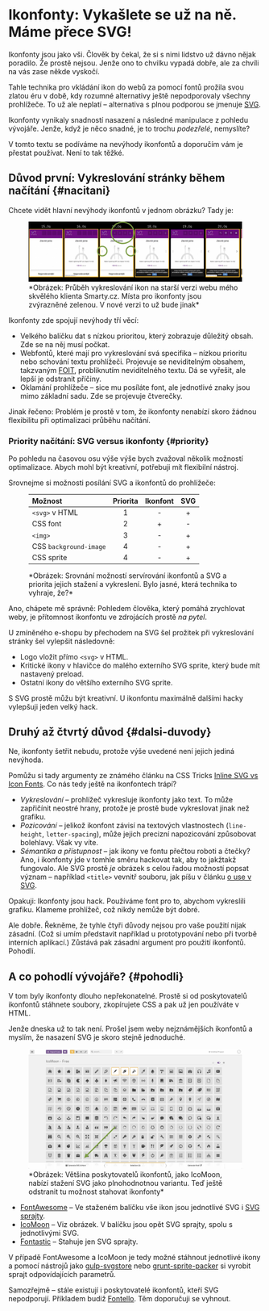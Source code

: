 # Ikonfonty: Vykašlete se už na ně. Máme přece SVG!

Ikonfonty jsou jako vši. Člověk by čekal, že si s nimi lidstvo už dávno nějak poradilo. Že prostě nejsou. Jenže ono to chvilku vypadá dobře, ale za chvíli na vás zase někde vyskočí.

Tahle technika pro vkládání ikon do webů za pomocí fontů prožila svou zlatou éru v době, kdy rozumné alternativy ještě nepodporovaly všechny prohlížeče. To už ale neplatí – alternativa s plnou podporou se jmenuje [SVG](svg.md).

Ikonfonty vynikaly snadností nasazení a následné manipulace z pohledu vývojáře. Jenže, když je něco snadné, je to trochu *podezřelé*, nemyslíte?

<!-- AdSnippet -->

V tomto textu se podíváme na nevýhody ikonfontů a doporučím vám je přestat používat. Není to tak těžké.

## Důvod první: Vykreslování stránky během načítání {#nacitani}

Chcete vidět hlavní nevýhody ikonfontů v jednom obrázku? Tady je:

<figure>
<img src="../dist/images/original/ikonfonty.jpg" alt="">
<figcaption markdown="1">
*Obrázek: Průběh vykreslování ikon na starší verzi webu mého skvělého klienta Smarty.cz. Místa pro ikonfonty jsou zvýrazněné zelenou. V nové verzi to už bude jinak*
</figcaption>
</figure>

Ikonfonty zde spojují nevýhody tří věcí:

- Velkého balíčku dat s nízkou prioritou, který zobrazuje důležitý obsah. Zde se na něj musí počkat.
- Webfontů, které mají pro vykreslování svá specifika – nízkou prioritu nebo schování textu prohlížeči. Projevuje se neviditelným obsahem, takzvaným [FOIT](https://css-tricks.com/fout-foit-foft/), probliknutím neviditelného textu. Dá se vyřešit, ale lepší je odstranit příčiny.
- Oklamání prohlížeče – sice mu posíláte font, ale jednotlivé znaky jsou mimo základní sadu. Zde se projevuje čtverečky.

<!-- AdSnippet -->

Jinak řečeno: Problém je prostě v tom, že ikonfonty nenabízí skoro žádnou flexibilitu při optimalizaci průběhu načítání.

### Priority načítání: SVG versus ikonfonty {#priority}

Po pohledu na časovou osu výše výše bych zvažoval několik možností optimalizace. Abych mohl být kreativní, potřebuji mít flexibilní nástroj.

Srovnejme si možnosti posílání SVG a ikonfontů do prohlížeče:

<figure markdown="1">

| Možnost                  | Priorita |  Ikonfont | SVG |
|:-------------------------|:--------:|:---------:|:---:|
| `<svg>` v HTML           |    1     |     -     |  +  |
| CSS font                 |    2     |     +     |  -  |
| `<img>`                  |    3     |     -     |  +  |
| CSS `background-image`   |    4     |     -     |  +  |
| CSS sprite               |    4     |     -     |  +  |

<figcaption markdown="1">
*Obrázek: Srovnání možností servírování ikonfontů a SVG a priorita jejich stažení a vykreslení. Bylo jasné, která technika to vyhraje, že?*
</figcaption>

</figure>

Ano, chápete mě správně: Pohledem člověka, který pomáhá zrychlovat weby, je přítomnost ikonfontu ve zdrojácích prostě *na pytel*.

U zmíněného e-shopu by přechodem na SVG šel prožitek při vykreslování stránky šel vylepšit následovně:

- Logo vložit přímo `<svg>` v HTML.
- Kritické ikony v hlavičce do malého externího SVG sprite, který bude mít nastavený preload.
- Ostatní ikony do většího externího SVG sprite.

S SVG prostě můžu být kreativní. U ikonfontu maximálně dalšími hacky vylepšuji jeden velký hack.

## Druhý až čtvrtý důvod {#dalsi-duvody}

Ne, ikonfonty šetřit nebudu, protože výše uvedené není jejich jediná nevýhoda.

Pomůžu si tady argumenty ze známého článku na CSS Tricks [Inline SVG vs Icon Fonts](https://css-tricks.com/icon-fonts-vs-svg/). Co nás tedy ještě na ikonfontech trápí?

- *Vykreslování* – prohlížeč vykresluje ikonfonty jako text. To může zapřičínit neostré hrany, protože je prostě bude vykreslovat jinak než grafiku.
- *Pozicování* – jelikož ikonfont závisí na textových vlastnostech (`line-height`, `letter-spacing`), může jejich precizní napozicování způsobovat bolehlavy. Však vy víte.
- *Sémantika a přístupnost* – jak ikony ve fontu přečtou roboti a čtečky? Ano, i ikonfonty jde v tomhle směru hackovat tak, aby to jakžtakž fungovalo. Ale SVG prostě *je* obrázek s celou řadou možností popsat význam – například `<title>` vevnitř souboru, jak píšu v článku [o use v SVG](svg-use.md).

Opakuji: Ikonfonty jsou hack. Používáme font pro to, abychom vykreslili grafiku. Klameme prohlížeč, což nikdy nemůže být dobré.

Ale dobře. Řekněme, že tyhle čtyři důvody nejsou pro vaše použití nijak zásadní. (Což si umím představit například u prototypování nebo při tvorbě interních aplikací.) Zůstává pak zásadní argument pro použití ikonfontů. Pohodlí.

## A co pohodlí vývojáře? {#pohodli}

V tom byly ikonfonty dlouho nepřekonatelné. Prostě si od poskytovatelů ikonfontů stáhnete soubory, zkopírujete CSS a pak už jen používáte v HTML.

Jenže dneska už to tak není. Prošel jsem weby nejznámějších ikonfontů a myslím, že nasazení SVG je skoro stejně jednoduché.

<figure>
<img src="../dist/images/original/ikonfonty-icomoon.jpg" alt="">
<figcaption markdown="1">
*Obrázek: Většina poskytovatelů ikonfontů, jako IcoMoon, nabízí stažení SVG jako plnohodnotnou variantu. Teď ještě odstranit tu možnost stahovat ikonfonty*
</figcaption>
</figure>

- [FontAwesome](https://fontawesome.com/) – Ve staženém balíčku vše ikon jsou jednotlivé SVG i [SVG sprajty](https://fontawesome.com/how-to-use/on-the-web/advanced/svg-sprites).
- [IcoMoon](https://icomoon.io/#docs/svg-png) – Viz obrázek. V balíčku jsou opět SVG sprajty, spolu s jednotlivými SVG.
- [Fontastic](http://fontastic.me/) – Stahuje jen SVG sprajty.

V případě FontAwesome a IcoMoon je tedy možné stáhnout jednotlivé ikony a pomocí nástrojů jako [gulp-svgstore](https://www.npmjs.com/package/gulp-svgstore) nebo [grunt-sprite-packer](https://github.com/karfcz/grunt-sprite-packer) si vyrobit sprajt odpovídajících parametrů.

Samozřejmě – stále existují i poskytovatelé ikonfontů, kteří SVG nepodporují. Příkladem budiž [Fontello](http://fontello.com/). Těm doporučuji se vyhnout.

<!-- AdSnippet -->
